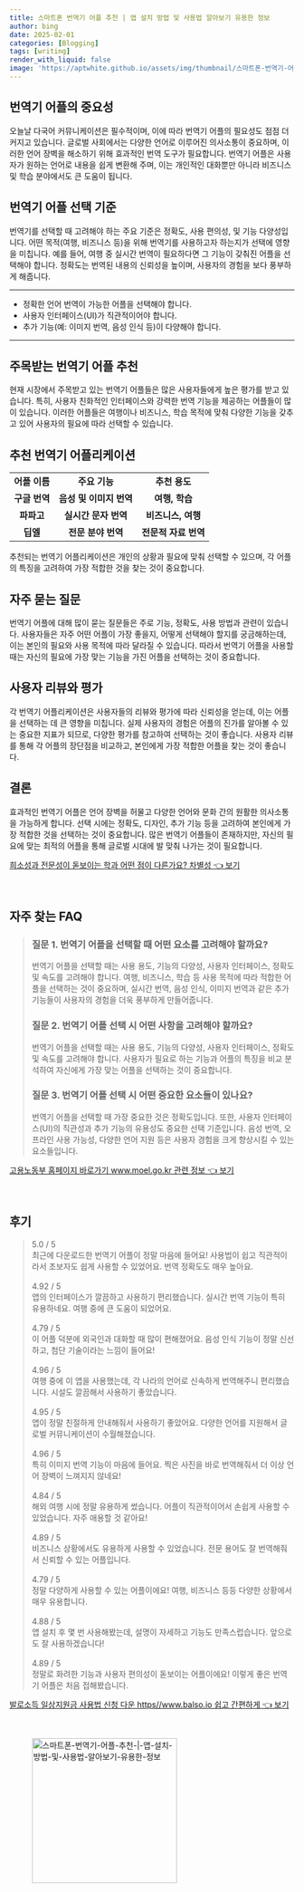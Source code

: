 ```yaml
---
title: 스마트폰 번역기 어플 추천 | 앱 설치 방법 및 사용법 알아보기 유용한 정보
author: bing
date: 2025-02-01
categories: [Blogging]
tags: [writing]
render_with_liquid: false
image: 'https://aptwhite.github.io/assets/img/thumbnail/스마트폰-번역기-어플-추천-|-앱-설치-방법-및-사용법-알아보기-유용한-정보.webp'
---
```



<h2 id='번역기 어플의 중요성'>번역기 어플의 중요성</h2>

<p>오늘날 다국어 커뮤니케이션은 필수적이며, 이에 따라 번역기 어플의 필요성도 점점 더 커지고 있습니다. 글로벌 사회에서는 다양한 언어로 이루어진 의사소통이 중요하며, 이러한 언어 장벽을 해소하기 위해 효과적인 번역 도구가 필요합니다. 번역기 어플은 사용자가 원하는 언어로 내용을 쉽게 변환해 주며, 이는 개인적인 대화뿐만 아니라 비즈니스 및 학습 분야에서도 큰 도움이 됩니다.</p>

<h2 id='번역기 어플 선택 기준'>번역기 어플 선택 기준</h2>

<p>번역기를 선택할 때 고려해야 하는 주요 기준은 정확도, 사용 편의성, 및 기능 다양성입니다. 어떤 목적(여행, 비즈니스 등)을 위해 번역기를 사용하고자 하는지가 선택에 영향을 미칩니다. 예를 들어, 여행 중 실시간 번역이 필요하다면 그 기능이 갖춰진 어플을 선택해야 합니다. 정확도는 번역된 내용의 신뢰성을 높이며, 사용자의 경험을 보다 풍부하게 해줍니다.</p>

<hr />

<ul>
    <li>정확한 언어 번역이 가능한 어플을 선택해야 합니다.</li>
    <li>사용자 인터페이스(UI)가 직관적이어야 합니다.</li>
    <li>추가 기능(예: 이미지 번역, 음성 인식 등)이 다양해야 합니다.</li>
</ul>

<hr />

<h2 id='주목받는 번역기 어플 추천'>주목받는 번역기 어플 추천</h2>

<p>현재 시장에서 주목받고 있는 번역기 어플들은 많은 사용자들에게 높은 평가를 받고 있습니다. 특히, 사용자 친화적인 인터페이스와 강력한 번역 기능을 제공하는 어플들이 많이 있습니다. 이러한 어플들은 여행이나 비즈니스, 학습 목적에 맞춰 다양한 기능을 갖추고 있어 사용자의 필요에 따라 선택할 수 있습니다.</p>

<h2 id='추천 번역기 어플리케이션'>추천 번역기 어플리케이션</h2>

<table>
    <tr>
        <td style="text-align: center; height: 17px;"><b>어플 이름</b></td>
        <td style="text-align: center; height: 17px;"><b>주요 기능</b></td>
        <td style="text-align: center; height: 17px;"><b>추천 용도</b></td>
    </tr>
    <tr>
        <td style="text-align: center; height: 17px;"><b>구글 번역</b></td>
        <td style="text-align: center; height: 17px;"><b>음성 및 이미지 번역</b></td>
        <td style="text-align: center; height: 17px;"><b>여행, 학습</b></td>
    </tr>
    <tr>
        <td style="text-align: center; height: 17px;"><b>파파고</b></td>
        <td style="text-align: center; height: 17px;"><b>실시간 문자 번역</b></td>
        <td style="text-align: center; height: 17px;"><b>비즈니스, 여행</b></td>
    </tr>
    <tr>
        <td style="text-align: center; height: 17px;"><b>딥엘</b></td>
        <td style="text-align: center; height: 17px;"><b>전문 분야 번역</b></td>
        <td style="text-align: center; height: 17px;"><b>전문적 자료 번역</b></td>
    </tr>
</table>

<p>추천되는 번역기 어플리케이션은 개인의 상황과 필요에 맞춰 선택할 수 있으며, 각 어플의 특징을 고려하여 가장 적합한 것을 찾는 것이 중요합니다.</p>

<h2 id='자주 묻는 질문'>자주 묻는 질문</h2>

<p>번역기 어플에 대해 많이 묻는 질문들은 주로 기능, 정확도, 사용 방법과 관련이 있습니다. 사용자들은 자주 어떤 어플이 가장 좋을지, 어떻게 선택해야 할지를 궁금해하는데, 이는 본인의 필요와 사용 목적에 따라 달라질 수 있습니다. 따라서 번역기 어플을 사용할 때는 자신의 필요에 가장 맞는 기능을 가진 어플을 선택하는 것이 중요합니다.</p>

<h2 id='사용자 리뷰와 평가'>사용자 리뷰와 평가</h2>

<p>각 번역기 어플리케이션은 사용자들의 리뷰와 평가에 따라 신뢰성을 얻는데, 이는 어플을 선택하는 데 큰 영향을 미칩니다. 실제 사용자의 경험은 어플의 진가를 알아볼 수 있는 중요한 지표가 되므로, 다양한 평가를 참고하여 선택하는 것이 좋습니다. 사용자 리뷰를 통해 각 어플의 장단점을 비교하고, 본인에게 가장 적합한 어플을 찾는 것이 좋습니다.</p>

<h2 id='결론'>결론</h2>

<p>효과적인 번역기 어플은 언어 장벽을 허물고 다양한 언어와 문화 간의 원활한 의사소통을 가능하게 합니다. 선택 시에는 정확도, 디자인, 추가 기능 등을 고려하여 본인에게 가장 적합한 것을 선택하는 것이 중요합니다. 많은 번역기 어플들이 존재하지만, 자신의 필요에 맞는 최적의 어플을 통해 글로벌 시대에 발 맞춰 나가는 것이 필요합니다.</p>


<p><a class="click-button" title="희소성과 전문성이 돋보이는 학과 어떤 점이 다른가요? 차별성" href="https://aptwhite.github.io/posts/%ED%9D%AC%EC%86%8C%EC%84%B1%EA%B3%BC-%EC%A0%84%EB%AC%B8%EC%84%B1%EC%9D%B4-%EB%8F%8B%EB%B3%B4%EC%9D%B4%EB%8A%94-%ED%95%99%EA%B3%BC-%EC%96%B4%EB%96%A4-%EC%A0%90%EC%9D%B4-%EB%8B%A4%EB%A5%B8%EA%B0%80%EC%9A%94-%EC%B0%A8%EB%B3%84%EC%84%B1/" rel="dofollow">희소성과 전문성이 돋보이는 학과 어떤 점이 다른가요? 차별성 👈 보기</a></p><br>
<h2 id='자주_찾는_FAQ'>자주 찾는 FAQ</h2>
<div itemscope="" itemtype="https://schema.org/FAQPage">
<blockquote>
<div itemscope="" itemprop="mainEntity" itemtype="https://schema.org/Question">
<h3 itemprop="name">질문 1. 번역기 어플을 선택할 때 어떤 요소를 고려해야 할까요?</h3>
<div itemscope="" itemprop="acceptedAnswer" itemtype="https://schema.org/Answer">
<span itemprop="text">
<p>번역기 어플을 선택할 때는 사용 용도, 기능의 다양성, 사용자 인터페이스, 정확도 및 속도를 고려해야 합니다. 여행, 비즈니스, 학습 등 사용 목적에 따라 적합한 어플을 선택하는 것이 중요하며, 실시간 번역, 음성 인식, 이미지 번역과 같은 추가 기능들이 사용자의 경험을 더욱 풍부하게 만들어줍니다.</p>
</span>
</div>
</div>
<div itemscope="" itemprop="mainEntity" itemtype="https://schema.org/Question">
<h3 itemprop="name">질문 2. 번역기 어플 선택 시 어떤 사항을 고려해야 할까요?</h3>
<div itemscope="" itemprop="acceptedAnswer" itemtype="https://schema.org/Answer">
<span itemprop="text">
<p>번역기 어플을 선택할 때는 사용 용도, 기능의 다양성, 사용자 인터페이스, 정확도 및 속도를 고려해야 합니다. 사용자가 필요로 하는 기능과 어플의 특징을 비교 분석하여 자신에게 가장 맞는 어플을 선택하는 것이 중요합니다.</p>
</span>
</div>
</div>
<div itemscope="" itemprop="mainEntity" itemtype="https://schema.org/Question">
<h3 itemprop="name">질문 3. 번역기 어플 선택 시 어떤 중요한 요소들이 있나요?</h3>
<div itemscope="" itemprop="acceptedAnswer" itemtype="https://schema.org/Answer">
<span itemprop="text">
<p>번역기 어플을 선택할 때 가장 중요한 것은 정확도입니다. 또한, 사용자 인터페이스(UI)의 직관성과 추가 기능의 유용성도 중요한 선택 기준입니다. 음성 번역, 오프라인 사용 가능성, 다양한 언어 지원 등은 사용자 경험을 크게 향상시킬 수 있는 요소들입니다.</p>
</span>
</div>
</div>
</blockquote>
</div>
<p><a class="click-button" title="고용노동부 홈페이지 바로가기 www.moel.go.kr 관련 정보" href="https://aptwhite.github.io/posts/%EA%B3%A0%EC%9A%A9%EB%85%B8%EB%8F%99%EB%B6%80-%ED%99%88%ED%8E%98%EC%9D%B4%EC%A7%80-%EB%B0%94%EB%A1%9C%EA%B0%80%EA%B8%B0-www.moel.go.kr-%EA%B4%80%EB%A0%A8-%EC%A0%95%EB%B3%B4/" rel="dofollow">고용노동부 홈페이지 바로가기 www.moel.go.kr 관련 정보 👈 보기</a></p><br>
<h2 id='후기'>후기</h2>
<div itemscope itemtype="https://schema.org/Product">
  <blockquote>
  <div itemprop="review" itemscope itemtype="https://schema.org/Review">
      <div itemprop="reviewRating" itemscope itemtype="https://schema.org/Rating"> <span itemprop="ratingValue">5.0</span> / <span itemprop="bestRating">5</span> </div>
      <span itemprop="reviewBody">최근에 다운로드한 번역기 어플이 정말 마음에 들어요! 사용법이 쉽고 직관적이라서 초보자도 쉽게 사용할 수 있었어요. 번역 정확도도 매우 높아요.</span>
  </div>
  <br>
  <div itemprop="review" itemscope itemtype="https://schema.org/Review">
      <div itemprop="reviewRating" itemscope itemtype="https://schema.org/Rating"> <span itemprop="ratingValue">4.92</span> / <span itemprop="bestRating">5</span> </div>
      <span itemprop="reviewBody">앱의 인터페이스가 깔끔하고 사용하기 편리했습니다. 실시간 번역 기능이 특히 유용하네요. 여행 중에 큰 도움이 되었어요.</span>
  </div>
  <br>
  <div itemprop="review" itemscope itemtype="https://schema.org/Review">
      <div itemprop="reviewRating" itemscope itemtype="https://schema.org/Rating"> <span itemprop="ratingValue">4.79</span> / <span itemprop="bestRating">5</span> </div>
      <span itemprop="reviewBody">이 어플 덕분에 외국인과 대화할 때 많이 편해졌어요. 음성 인식 기능이 정말 신선하고, 첨단 기술이라는 느낌이 들어요!</span>
  </div>
  <br>
  <div itemprop="review" itemscope itemtype="https://schema.org/Review">
      <div itemprop="reviewRating" itemscope itemtype="https://schema.org/Rating"> <span itemprop="ratingValue">4.96</span> / <span itemprop="bestRating">5</span> </div>
      <span itemprop="reviewBody">여행 중에 이 앱을 사용했는데, 각 나라의 언어로 신속하게 번역해주니 편리했습니다. 시설도 깔끔해서 사용하기 좋았습니다.</span>
  </div>
  <br>
  <div itemprop="review" itemscope itemtype="https://schema.org/Review">
      <div itemprop="reviewRating" itemscope itemtype="https://schema.org/Rating"> <span itemprop="ratingValue">4.95</span> / <span itemprop="bestRating">5</span> </div>
      <span itemprop="reviewBody">앱이 정말 친절하게 안내해줘서 사용하기 좋았어요. 다양한 언어를 지원해서 글로벌 커뮤니케이션이 수월해졌습니다.</span>
  </div>
  <br>
  <div itemprop="review" itemscope itemtype="https://schema.org/Review">
      <div itemprop="reviewRating" itemscope itemtype="https://schema.org/Rating"> <span itemprop="ratingValue">4.96</span> / <span itemprop="bestRating">5</span> </div>
      <span itemprop="reviewBody">특히 이미지 번역 기능이 마음에 들어요. 찍은 사진을 바로 번역해줘서 더 이상 언어 장벽이 느껴지지 않네요!</span>
  </div>
  <br>
  <div itemprop="review" itemscope itemtype="https://schema.org/Review">
      <div itemprop="reviewRating" itemscope itemtype="https://schema.org/Rating"> <span itemprop="ratingValue">4.84</span> / <span itemprop="bestRating">5</span> </div>
      <span itemprop="reviewBody">해외 여행 시에 정말 유용하게 썼습니다. 어플이 직관적이어서 손쉽게 사용할 수 있었습니다. 자주 애용할 것 같아요!</span>
  </div>
  <br>
  <div itemprop="review" itemscope itemtype="https://schema.org/Review">
      <div itemprop="reviewRating" itemscope itemtype="https://schema.org/Rating"> <span itemprop="ratingValue">4.89</span> / <span itemprop="bestRating">5</span> </div>
      <span itemprop="reviewBody">비즈니스 상황에서도 유용하게 사용할 수 있었습니다. 전문 용어도 잘 번역해줘서 신뢰할 수 있는 어플입니다.</span>
  </div>
  <br>
  <div itemprop="review" itemscope itemtype="https://schema.org/Review">
      <div itemprop="reviewRating" itemscope itemtype="https://schema.org/Rating"> <span itemprop="ratingValue">4.79</span> / <span itemprop="bestRating">5</span> </div>
      <span itemprop="reviewBody">정말 다양하게 사용할 수 있는 어플이에요! 여행, 비즈니스 등등 다양한 상황에서 매우 유용합니다.</span>
  </div>
  <br>
  <div itemprop="review" itemscope itemtype="https://schema.org/Review">
      <div itemprop="reviewRating" itemscope itemtype="https://schema.org/Rating"> <span itemprop="ratingValue">4.88</span> / <span itemprop="bestRating">5</span> </div>
      <span itemprop="reviewBody">앱 설치 후 몇 번 사용해봤는데, 설명이 자세하고 기능도 만족스럽습니다. 앞으로도 잘 사용하겠습니다!</span>
  </div>
  <br>
  <div itemprop="review" itemscope itemtype="https://schema.org/Review">
      <div itemprop="reviewRating" itemscope itemtype="https://schema.org/Rating"> <span itemprop="ratingValue">4.89</span> / <span itemprop="bestRating">5</span> </div>
      <span itemprop="reviewBody">정말로 화려한 기능과 사용자 편의성이 돋보이는 어플이에요! 이렇게 좋은 번역기 어플은 처음 접해봤습니다.</span>
  </div>
  </blockquote>
</div>
<p><a class="click-button" title="발로소득 일상지원금 사용법 신청 다운 https//www.balso.io 쉽고 간편하게" href="https://aptwhite.github.io/posts/%EB%B0%9C%EB%A1%9C%EC%86%8C%EB%93%9D-%EC%9D%BC%EC%83%81%EC%A7%80%EC%9B%90%EA%B8%88-%EC%82%AC%EC%9A%A9%EB%B2%95-%EC%8B%A0%EC%B2%AD-%EB%8B%A4%EC%9A%B4-httpswww.balso.io-%EC%89%BD%EA%B3%A0-%EA%B0%84%ED%8E%B8%ED%95%98%EA%B2%8C/" rel="dofollow">발로소득 일상지원금 사용법 신청 다운 https//www.balso.io 쉽고 간편하게 👈 보기</a></p><br>
<figure class="image"><img src="https://aptwhite.github.io/assets/img/thumbnail/스마트폰-번역기-어플-추천-|-앱-설치-방법-및-사용법-알아보기-유용한-정보.webp" alt="스마트폰-번역기-어플-추천-|-앱-설치-방법-및-사용법-알아보기-유용한-정보" width="256" height="256"></figure>
